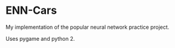 # ENN-Cars
My implementation of the popular neural network practice project.

Uses pygame and python 2.
